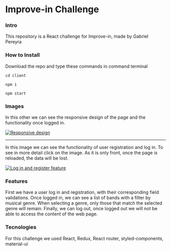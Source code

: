 # Improve-in Challenge

### Intro

This repository is a React challenge for Improve-in, made by Gabriel Pereyra

### How to Install

Download the repo and type these commands in command terminal

`cd client`

`npm i`

`npm start`

### Images

In this other we can see the responsive design of the page and the functionality once logged in.

[![Responsive design](https://i.imgur.com/lYQiDcJ.gif "Responsive design")](https://i.imgur.com/lYQiDcJ.gif "Responsive design and user logged features")

---

In this image we can see the functionality of user registration and log in. To see in more detail click on the image. As it is only front, once the page is reloaded, the data will be lost.

[![Log in and register feature](https://i.imgur.com/zyfFWqQ.gif "Log in and register feature")](https://i.imgur.com/zyfFWqQ.gif "Log in and register feature")

### Features

First we have a user log in and registration, with their corresponding field validations.
Once logged in, we can see a list of bands with a filter by musical genre. When selecting a genre, only those that match the selected genre will remain.
Finally, we can log out, once logged out we will not be able to access the content of the web page.

### Tecnologies

For this challenge we used React, Redux, React router, styled-components, material-ui
